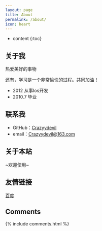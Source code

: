 ```yaml
---
layout: page
title: About
permalink: /about/
icon: heart
---
```


* content
{:toc}

## 关于我



热爱美好的事物

还有，学习是一个非常愉快的过程。共同加油！

* 2012 从事Ios开发
* 2010.7 毕业

## 联系我

* GitHub：[Crazyydevil](https://github.com/Crazyydevil)
* email：Crazyydevil@163.com

## 关于本站

~欢迎使用~



## 友情链接

[百度](http://www.baidu.com) 

## Comments

{% include comments.html %}
